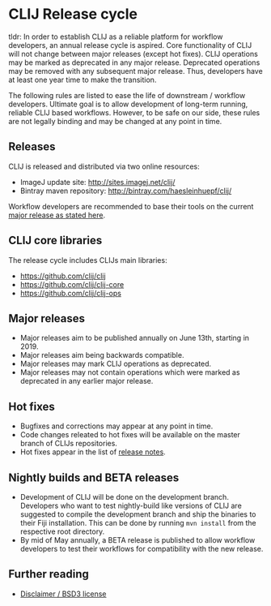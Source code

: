 # CLIJ Release cycle
tldr: In order to establish CLIJ as a reliable platform for workflow developers, an annual release cycle is aspired. 
Core functionality of CLIJ will not change between major releases (except hot fixes). 
CLIJ operations may be marked as deprecated in any major release. 
Deprecated operations may be removed with any subsequent major release. 
Thus, developers have at least one year time to make the transition.

The following rules are listed to ease the life of downstream / workflow developers. 
Ultimate goal is to allow development of long-term running, reliable CLIJ based workflows. 
However, to be safe on our side, these rules are not legally binding and may be changed at any point in time.

## Releases
CLIJ is released and distributed via two online resources:
* ImageJ update site: http://sites.imagej.net/clij/
* Bintray maven repository: http://bintray.com/haesleinhuepf/clij/

Workflow developers are recommended to base their tools on the current [major release as stated here](https://clij.github.io/clij-docs/dependingViaMaven).

## CLIJ core libraries
The release cycle includes CLIJs main libraries:
* https://github.com/clij/clij
* https://github.com/clij/clij-core
* https://github.com/clij/clij-ops

## Major releases
* Major releases aim to be published annually on June 13th, starting in 2019.
* Major releases aim being backwards compatible. 
* Major releases may mark CLIJ operations as deprecated.
* Major releases may not contain operations which were marked as deprecated in any earlier major release.

## Hot fixes
* Bugfixes and corrections may appear at any point in time. 
* Code changes releated to hot fixes will be available on the master branch of CLIJs repositories.
* Hot fixes appear in the list of [release notes](https://github.com/clij/clij/releases).

## Nightly builds and BETA releases
* Development of CLIJ will be done on the development branch. 
  Developers who want to test nightly-build like versions of CLIJ are suggested to compile the development branch and ship the binaries to their Fiji installation. 
  This can be done by running `mvn install` from the respective root directory.
* By mid of May annually, a BETA release is published to allow workflow developers to test their workflows for compatibility with the new release.

## Further reading
* [Disclaimer / BSD3 license](https://github.com/clij/clij/blob/master/license.txt) 
